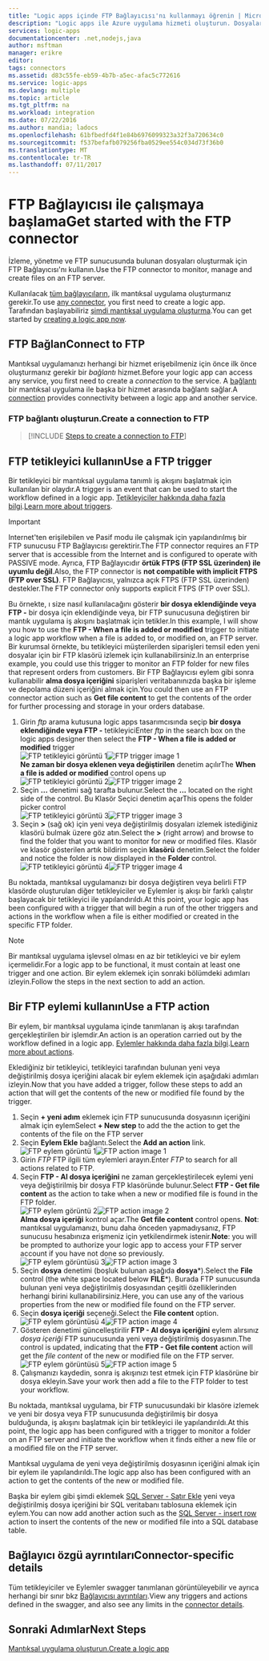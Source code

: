 ```yaml
---
title: "Logic apps içinde FTP Bağlayıcısı'nı kullanmayı öğrenin | Microsoft Docs"
description: "Logic apps ile Azure uygulama hizmeti oluşturun. Dosyalarınızı yönetmek için FTP sunucusuna bağlanın. Karşıya yükleme gibi çeşitli eylemleri, güncelleştirme, almak ve FTP sunucusu dosyaları silin."
services: logic-apps
documentationcenter: .net,nodejs,java
author: msftman
manager: erikre
editor: 
tags: connectors
ms.assetid: d83c55fe-eb59-4b7b-a5ec-afac5c772616
ms.service: logic-apps
ms.devlang: multiple
ms.topic: article
ms.tgt_pltfrm: na
ms.workload: integration
ms.date: 07/22/2016
ms.author: mandia; ladocs
ms.openlocfilehash: 61bfbedfd4f1e84b6976099323a32f3a720634c0
ms.sourcegitcommit: f537befafb079256fba0529ee554c034d73f36b0
ms.translationtype: MT
ms.contentlocale: tr-TR
ms.lasthandoff: 07/11/2017
---
```

# <a name="get-started-with-the-ftp-connector"></a><span data-ttu-id="05e95-105">FTP Bağlayıcısı ile çalışmaya başlama</span><span class="sxs-lookup"><span data-stu-id="05e95-105">Get started with the FTP connector</span></span>
<span data-ttu-id="05e95-106">İzleme, yönetme ve FTP sunucusunda bulunan dosyaları oluşturmak için FTP Bağlayıcısı'nı kullanın.</span><span class="sxs-lookup"><span data-stu-id="05e95-106">Use the FTP connector to monitor, manage and create files on an  FTP server.</span></span> 

<span data-ttu-id="05e95-107">Kullanılacak [tüm bağlayıcıların](apis-list.md), ilk mantıksal uygulama oluşturmanız gerekir.</span><span class="sxs-lookup"><span data-stu-id="05e95-107">To use [any connector](apis-list.md), you first need to create a logic app.</span></span> <span data-ttu-id="05e95-108">Tarafından başlayabiliriz [şimdi mantıksal uygulama oluşturma](../logic-apps/logic-apps-create-a-logic-app.md).</span><span class="sxs-lookup"><span data-stu-id="05e95-108">You can get started by [creating a logic app now](../logic-apps/logic-apps-create-a-logic-app.md).</span></span>

## <a name="connect-to-ftp"></a><span data-ttu-id="05e95-109">FTP Bağlan</span><span class="sxs-lookup"><span data-stu-id="05e95-109">Connect to FTP</span></span>
<span data-ttu-id="05e95-110">Mantıksal uygulamanızı herhangi bir hizmet erişebilmeniz için önce ilk önce oluşturmanız gerekir bir *bağlantı* hizmet.</span><span class="sxs-lookup"><span data-stu-id="05e95-110">Before your logic app can access any service, you first need to create a *connection* to the service.</span></span> <span data-ttu-id="05e95-111">A [bağlantı](connectors-overview.md) bir mantıksal uygulama ile başka bir hizmet arasında bağlantı sağlar.</span><span class="sxs-lookup"><span data-stu-id="05e95-111">A [connection](connectors-overview.md) provides connectivity between a logic app and another service.</span></span>  

### <a name="create-a-connection-to-ftp"></a><span data-ttu-id="05e95-112">FTP bağlantı oluşturun.</span><span class="sxs-lookup"><span data-stu-id="05e95-112">Create a connection to FTP</span></span>
> [!INCLUDE [Steps to create a connection to FTP](../../includes/connectors-create-api-ftp.md)]
> 
> 

## <a name="use-a-ftp-trigger"></a><span data-ttu-id="05e95-113">FTP tetikleyici kullanın</span><span class="sxs-lookup"><span data-stu-id="05e95-113">Use a FTP trigger</span></span>
<span data-ttu-id="05e95-114">Bir tetikleyici bir mantıksal uygulama tanımlı iş akışını başlatmak için kullanılan bir olaydır.</span><span class="sxs-lookup"><span data-stu-id="05e95-114">A trigger is an event that can be used to start the workflow defined in a logic app.</span></span> <span data-ttu-id="05e95-115">[Tetikleyiciler hakkında daha fazla bilgi](../logic-apps/logic-apps-what-are-logic-apps.md#logic-app-concepts).</span><span class="sxs-lookup"><span data-stu-id="05e95-115">[Learn more about triggers](../logic-apps/logic-apps-what-are-logic-apps.md#logic-app-concepts).</span></span>  

> [!IMPORTANT]
> <span data-ttu-id="05e95-116">Internet'ten erişilebilen ve Pasif modu ile çalışmak için yapılandırılmış bir FTP sunucusu FTP Bağlayıcısı gerektirir.</span><span class="sxs-lookup"><span data-stu-id="05e95-116">The FTP connector requires an FTP server that  is accessible from the Internet and is configured to operate with PASSIVE mode.</span></span> <span data-ttu-id="05e95-117">Ayrıca, FTP Bağlayıcıdır **örtük FTPS (FTP SSL üzerinden) ile uyumlu değil**.</span><span class="sxs-lookup"><span data-stu-id="05e95-117">Also, the FTP connector is **not compatible with implicit FTPS (FTP over SSL)**.</span></span> <span data-ttu-id="05e95-118">FTP Bağlayıcısı, yalnızca açık FTPS (FTP SSL üzerinden) destekler.</span><span class="sxs-lookup"><span data-stu-id="05e95-118">The FTP connector only supports explicit FTPS (FTP over SSL).</span></span>  
> 
> 

<span data-ttu-id="05e95-119">Bu örnekte, ı size nasıl kullanılacağını gösterir **bir dosya eklendiğinde veya FTP -** bir dosya için eklendiğinde veya, bir FTP sunucusuna değiştiren bir mantık uygulama iş akışını başlatmak için tetikler.</span><span class="sxs-lookup"><span data-stu-id="05e95-119">In this example, I will show you how to use the **FTP - When a file is added or modified** trigger to initiate a logic app workflow when a file is added to, or modified on, an FTP server.</span></span> <span data-ttu-id="05e95-120">Bir kurumsal örnekte, bu tetikleyici müşterilerden siparişleri temsil eden yeni dosyalar için bir FTP klasörü izlemek için kullanabilirsiniz.</span><span class="sxs-lookup"><span data-stu-id="05e95-120">In an enterprise example, you could use this trigger to monitor an FTP folder for new files that represent orders from customers.</span></span>  <span data-ttu-id="05e95-121">Bir FTP Bağlayıcısı eylem gibi sonra kullanabilir **alma dosya içeriğini** siparişleri veritabanınızda başka bir işleme ve depolama düzeni içeriğini almak için.</span><span class="sxs-lookup"><span data-stu-id="05e95-121">You could then use an FTP connector action such as **Get file content** to get the contents of the order for further processing and storage in your orders database.</span></span>

1. <span data-ttu-id="05e95-122">Girin *ftp* arama kutusuna logic apps tasarımcısında seçip **bir dosya eklendiğinde veya FTP -** tetikleyici</span><span class="sxs-lookup"><span data-stu-id="05e95-122">Enter *ftp* in the search box on the logic apps designer then select the **FTP - When a file is added or modified**  trigger</span></span>   
   <span data-ttu-id="05e95-123">![FTP tetikleyici görüntü 1](./media/connectors-create-api-ftp/ftp-trigger-1.png)</span><span class="sxs-lookup"><span data-stu-id="05e95-123">![FTP trigger image 1](./media/connectors-create-api-ftp/ftp-trigger-1.png)</span></span>  
   <span data-ttu-id="05e95-124">**Ne zaman bir dosya eklenen veya değiştirilen** denetim açılır</span><span class="sxs-lookup"><span data-stu-id="05e95-124">The **When a file is added or modified** control opens up</span></span>  
   <span data-ttu-id="05e95-125">![FTP tetikleyici görüntü 2](./media/connectors-create-api-ftp/ftp-trigger-2.png)</span><span class="sxs-lookup"><span data-stu-id="05e95-125">![FTP trigger image 2](./media/connectors-create-api-ftp/ftp-trigger-2.png)</span></span>  
2. <span data-ttu-id="05e95-126">Seçin **...**  denetimi sağ tarafta bulunur.</span><span class="sxs-lookup"><span data-stu-id="05e95-126">Select the **...** located on the right side of the control.</span></span> <span data-ttu-id="05e95-127">Bu Klasör Seçici denetim açar</span><span class="sxs-lookup"><span data-stu-id="05e95-127">This opens the folder picker control</span></span>  
   <span data-ttu-id="05e95-128">![FTP tetikleyici görüntü 3](./media/connectors-create-api-ftp/ftp-trigger-3.png)</span><span class="sxs-lookup"><span data-stu-id="05e95-128">![FTP trigger image 3](./media/connectors-create-api-ftp/ftp-trigger-3.png)</span></span>  
3. <span data-ttu-id="05e95-129">Seçin  **>**  (sağ ok) için yeni veya değiştirilmiş dosyaları izlemek istediğiniz klasörü bulmak üzere göz atın.</span><span class="sxs-lookup"><span data-stu-id="05e95-129">Select the **>** (right arrow) and browse to find the folder that you want to monitor for new or modified files.</span></span> <span data-ttu-id="05e95-130">Klasör ve klasör gösterilen artık bildirim seçin **klasörü** denetim.</span><span class="sxs-lookup"><span data-stu-id="05e95-130">Select the folder and notice the folder is now displayed in the **Folder** control.</span></span>  
   <span data-ttu-id="05e95-131">![FTP tetikleyici görüntü 4](./media/connectors-create-api-ftp/ftp-trigger-4.png)</span><span class="sxs-lookup"><span data-stu-id="05e95-131">![FTP trigger image 4](./media/connectors-create-api-ftp/ftp-trigger-4.png)</span></span>   

<span data-ttu-id="05e95-132">Bu noktada, mantıksal uygulamanızı bir dosya değiştiren veya belirli FTP klasörde oluşturulan diğer tetikleyiciler ve Eylemler iş akışı bir farklı çalıştır başlayacak bir tetikleyici ile yapılandırıldı.</span><span class="sxs-lookup"><span data-stu-id="05e95-132">At this point, your logic app has been configured with a trigger that will begin a run of the other triggers and actions in the workflow when a file is either modified or created in the specific FTP folder.</span></span> 

> [!NOTE]
> <span data-ttu-id="05e95-133">Bir mantıksal uygulama işlevsel olması en az bir tetikleyici ve bir eylem içermelidir.</span><span class="sxs-lookup"><span data-stu-id="05e95-133">For a logic app to be functional, it must contain at least one trigger and one action.</span></span> <span data-ttu-id="05e95-134">Bir eylem eklemek için sonraki bölümdeki adımları izleyin.</span><span class="sxs-lookup"><span data-stu-id="05e95-134">Follow the steps in the next section to add an action.</span></span>  
> 
> 

## <a name="use-a-ftp-action"></a><span data-ttu-id="05e95-135">Bir FTP eylemi kullanın</span><span class="sxs-lookup"><span data-stu-id="05e95-135">Use a FTP action</span></span>
<span data-ttu-id="05e95-136">Bir eylem, bir mantıksal uygulama içinde tanımlanan iş akışı tarafından gerçekleştirilen bir işlemdir.</span><span class="sxs-lookup"><span data-stu-id="05e95-136">An action is an operation carried out by the workflow defined in a logic app.</span></span> <span data-ttu-id="05e95-137">[Eylemler hakkında daha fazla bilgi](../logic-apps/logic-apps-what-are-logic-apps.md#logic-app-concepts).</span><span class="sxs-lookup"><span data-stu-id="05e95-137">[Learn more about actions](../logic-apps/logic-apps-what-are-logic-apps.md#logic-app-concepts).</span></span>  

<span data-ttu-id="05e95-138">Eklediğiniz bir tetikleyici, tetikleyici tarafından bulunan yeni veya değiştirilmiş dosya içeriğini alacak bir eylem eklemek için aşağıdaki adımları izleyin.</span><span class="sxs-lookup"><span data-stu-id="05e95-138">Now that you have added a trigger, follow these steps to add an action that will get the contents of the new or modified file found by the trigger.</span></span>    

1. <span data-ttu-id="05e95-139">Seçin **+ yeni adım** eklemek için FTP sunucusunda dosyasının içeriğini almak için eylem</span><span class="sxs-lookup"><span data-stu-id="05e95-139">Select **+ New step** to add the the action to get the contents of the file on the FTP server</span></span>  
2. <span data-ttu-id="05e95-140">Seçin **Eylem Ekle** bağlantı.</span><span class="sxs-lookup"><span data-stu-id="05e95-140">Select the **Add an action** link.</span></span>  
   <span data-ttu-id="05e95-141">![FTP eylem görüntü 1](./media/connectors-create-api-ftp/ftp-action-1.png)</span><span class="sxs-lookup"><span data-stu-id="05e95-141">![FTP action image 1](./media/connectors-create-api-ftp/ftp-action-1.png)</span></span>  
3. <span data-ttu-id="05e95-142">Girin *FTP* FTP ilgili tüm eylemleri arayın.</span><span class="sxs-lookup"><span data-stu-id="05e95-142">Enter *FTP* to search for all actions related to FTP.</span></span>
4. <span data-ttu-id="05e95-143">Seçin **FTP - Al dosya içeriğini** ne zaman gerçekleştirilecek eylemi yeni veya değiştirilmiş bir dosya FTP klasöründe bulunur.</span><span class="sxs-lookup"><span data-stu-id="05e95-143">Select **FTP - Get file content**  as the action to take when a new or modified file is found in the FTP folder.</span></span>      
   <span data-ttu-id="05e95-144">![FTP eylem görüntü 2](./media/connectors-create-api-ftp/ftp-action-2.png)</span><span class="sxs-lookup"><span data-stu-id="05e95-144">![FTP action image 2](./media/connectors-create-api-ftp/ftp-action-2.png)</span></span>  
   <span data-ttu-id="05e95-145">**Alma dosya içeriği** kontrol açar.</span><span class="sxs-lookup"><span data-stu-id="05e95-145">The **Get file content** control opens.</span></span> <span data-ttu-id="05e95-146">**Not**: mantıksal uygulamanızı, bunu daha önceden yapmadıysanız, FTP sunucusu hesabınıza erişmeniz için yetkilendirmek istenir.</span><span class="sxs-lookup"><span data-stu-id="05e95-146">**Note**: you will be prompted to authorize your logic app to access your FTP server account if you have not done so previously.</span></span>  
   <span data-ttu-id="05e95-147">![FTP eylem görüntüsü 3](./media/connectors-create-api-ftp/ftp-action-3.png)</span><span class="sxs-lookup"><span data-stu-id="05e95-147">![FTP action image 3](./media/connectors-create-api-ftp/ftp-action-3.png)</span></span>   
5. <span data-ttu-id="05e95-148">Seçin **dosya** denetimi (boşluk bulunan aşağıda **dosya***).</span><span class="sxs-lookup"><span data-stu-id="05e95-148">Select the **File** control (the white space located below **FILE***).</span></span> <span data-ttu-id="05e95-149">Burada FTP sunucusunda bulunan yeni veya değiştirilmiş dosyasından çeşitli özelliklerinden herhangi birini kullanabilirsiniz.</span><span class="sxs-lookup"><span data-stu-id="05e95-149">Here, you can use any of the various properties from the new or modified file found on the FTP server.</span></span>  
6. <span data-ttu-id="05e95-150">Seçin **dosya içeriği** seçeneği.</span><span class="sxs-lookup"><span data-stu-id="05e95-150">Select the **File content** option.</span></span>  
   <span data-ttu-id="05e95-151">![FTP eylem görüntüsü 4](./media/connectors-create-api-ftp/ftp-action-4.png)</span><span class="sxs-lookup"><span data-stu-id="05e95-151">![FTP action image 4](./media/connectors-create-api-ftp/ftp-action-4.png)</span></span>   
7. <span data-ttu-id="05e95-152">Gösteren denetimi güncelleştirilir **FTP - Al dosya içeriğini** eylem alırsınız *dosya içeriği* FTP sunucusunda yeni veya değiştirilmiş dosyasının.</span><span class="sxs-lookup"><span data-stu-id="05e95-152">The control is updated, indicating that the **FTP - Get file content** action will get the *file content* of the new or modified file on the FTP server.</span></span>      
   <span data-ttu-id="05e95-153">![FTP eylem görüntüsü 5](./media/connectors-create-api-ftp/ftp-action-5.png)</span><span class="sxs-lookup"><span data-stu-id="05e95-153">![FTP action image 5](./media/connectors-create-api-ftp/ftp-action-5.png)</span></span>     
8. <span data-ttu-id="05e95-154">Çalışmanızı kaydedin, sonra iş akışınızı test etmek için FTP klasörüne bir dosya ekleyin.</span><span class="sxs-lookup"><span data-stu-id="05e95-154">Save your work then add a file to the FTP folder to test your workflow.</span></span>    

<span data-ttu-id="05e95-155">Bu noktada, mantıksal uygulama, bir FTP sunucusundaki bir klasöre izlemek ve yeni bir dosya veya FTP sunucusunda değiştirilmiş bir dosya bulduğunda, iş akışını başlatmak için bir tetikleyici ile yapılandırıldı.</span><span class="sxs-lookup"><span data-stu-id="05e95-155">At this point, the logic app has been configured with a trigger to monitor a folder on an FTP server and initiate the workflow when it finds either a new file or a modified file on the FTP server.</span></span> 

<span data-ttu-id="05e95-156">Mantıksal uygulama de yeni veya değiştirilmiş dosyasının içeriğini almak için bir eylem ile yapılandırıldı.</span><span class="sxs-lookup"><span data-stu-id="05e95-156">The logic app also has been configured with an action to get the contents of the new or modified file.</span></span>

<span data-ttu-id="05e95-157">Başka bir eylem gibi şimdi eklemek [SQL Server - Satır Ekle](connectors-create-api-sqlazure.md) yeni veya değiştirilmiş dosya içeriğini bir SQL veritabanı tablosuna eklemek için eylem.</span><span class="sxs-lookup"><span data-stu-id="05e95-157">You can now add another action such as the [SQL Server - insert row](connectors-create-api-sqlazure.md) action to insert the contents of the new or modified file into a SQL database table.</span></span>  

## <a name="connector-specific-details"></a><span data-ttu-id="05e95-158">Bağlayıcı özgü ayrıntıları</span><span class="sxs-lookup"><span data-stu-id="05e95-158">Connector-specific details</span></span>

<span data-ttu-id="05e95-159">Tüm tetikleyiciler ve Eylemler swagger tanımlanan görüntüleyebilir ve ayrıca herhangi bir sınır bkz [Bağlayıcısı ayrıntıları](/connectors/ftpconnector/).</span><span class="sxs-lookup"><span data-stu-id="05e95-159">View any triggers and actions defined in the swagger, and also see any limits in the [connector details](/connectors/ftpconnector/).</span></span> 

## <a name="next-steps"></a><span data-ttu-id="05e95-160">Sonraki Adımlar</span><span class="sxs-lookup"><span data-stu-id="05e95-160">Next Steps</span></span>
[<span data-ttu-id="05e95-161">Mantıksal uygulama oluşturun.</span><span class="sxs-lookup"><span data-stu-id="05e95-161">Create a logic app</span></span>](../logic-apps/logic-apps-create-a-logic-app.md)

